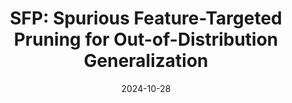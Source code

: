 ---
title: "SFP: Spurious Feature-Targeted Pruning for Out-of-Distribution Generalization"
authors:
- Yingchun Wang 
- Jingcai Guo
- Song Guo
- Yi Liu
- Jie Zhang
- Weizhan Zhang

date: "2024-10-28"
# doi: ""


# Publication type.
# Legend: 0 = Uncategorized; 1 = Conference paper; 2 = Journal article;
# 3 = Preprint / Working Paper; 4 = Report; 5 = Book; 6 = Book section;
# 7 = Thesis; 8 = Patent
publication_types: ["1"]

# Publication name and optional abbreviated publication name.
publication: ACM International Conference on Multimedia (MM) (CCF-A)
#publication_short: In *INFOCOM* (CCF-A)

#url_pdf: https://dl.acm.org/doi/pdf/10.14778/3636218.3636242

# links:
# - name: PDF
#   url: https://dl.acm.org/doi/pdf/10.14778/3636218.3636242
# url_pdf: https://dl.acm.org/doi/pdf/10.14778/3636218.3636242
# url_code: '#'
# url_dataset: '#'
# url_poster: '#'
# url_project: ''
# url_slides: ''
# url_video: '#'

# Featured image
# To use, add an image named `featured.jpg/png` to your page's folder. 
# image:
#   caption: 'Image credit: [**Unsplash**](https://unsplash.com/photos/pLCdAaMFLTE)'
#   focal_point: ""
#   preview_only: false

# Associated Projects (optional).
#   Associate this publication with one or more of your projects.
#   Simply enter your project's folder or file name without extension.
#   E.g. `internal-project` references `content/project/internal-project/index.md`.
#   Otherwise, set `projects: []`.
projects: []
---